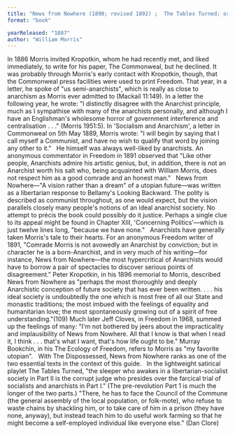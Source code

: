 ```yaml
---
title: "News from Nowhere (1890; revised 1892) ;  The Tables Turned; or, Nupkins Awakened: A Socialist Interlude"
format: "book"

yearReleased: "1887"
author: "William Morris"
---
```

In 1886 Morris invited Kropotkin, whom he had recently met, and liked immediately, to write for his paper,  The Commonweal, but he declined. It was probably through Morris's early contact with Kropotkin, though, that the Commonweal press facilities were used to print  Freedom. That year, in a letter, he spoke of  "us semi-anarchists", which is really as close to anarchism as Morris ever admitted to (Mackail 11:149). In a letter the following year, he wrote:  "I distinctly disagree with the Anarchist principle, much as I sympathise with many of the anarchists personally, and although I have an Englishman's wholesome horror of government interference and centralisation . . ." (Morris 1951:5). In  'Socialism and Anarchism', a letter in Commonweal on 5th May 1889, Morris wrote:  "I will begin by saying that I call myself a Communist, and have no wish to  qualify that word by joining any other to it."
 
He himself was always well-liked by anarchists. An anonymous commentator in  Freedom in 1891 observed that  "Like other people, Anarchists admire his artistic genius, but, in addition,  there is not an Anarchist worth his salt who, being acquainted with William  Morris, does not respect him as a good comrade and an honest man."
 
News from Nowhere—"A vision rather than a dream" of a utopian future—was written as a libertarian response to Bellamy's  Looking Backward. The polity is described as communist throughout, as one would expect, but the vision parallels closely many people's notions of an ideal anarchist society. No attempt to précis the book could possibly do it justice. Perhaps a single clue to its appeal might be found in Chapter XIII,  'Concerning Politics'—which is just twelve lines long, "because we have none."
 
Anarchists have generally taken Morris's tale to their hearts. For an anonymous  Freedom writer of 1891,  "Comrade Morris is not avowedly an Anarchist by conviction; but in character he is a born-Anarchist, and in very much of his writing—for instance, News from Nowhere—the most hypercritical of Anarchists would have to borrow a pair of spectacles to discover serious points of disagreement." Peter Kropotkin, in his 1896 memorial to Morris, described  News from Nowhere as  "perhaps the most thoroughly and deeply Anarchistic conception of future society that has ever been written. . . . his ideal society is undoubtedly the one which is most free of all our State and monastic traditions; the most imbued with the feelings of equality and humanitarian love; the most spontaneously growing out of a spirit of free understanding."(109) Much later Jeff Cloves, in  Freedom in 1968, summed up the feelings of many:  "I'm not bothered by jeers about the impracticality and implausibility of News from Nowhere. All that I know is that when I read it, I think . . . that's what I want, that's how life ought to be."  Murray Bookchin, in his The Ecology of Freedom, refers to Morris as "my  favorite utopian".
 
With The Dispossessed, News from Nowhere ranks as one of the two essential texts in the context of this guide.
 
In the  lightweight satirical playlet The Tables Turned, "the sleeper who awakes in a libertarian-socialist society in Part II is the corrupt judge who presides over the farcical trial of socialists and anarchists in Part I." (The pre-revolution  Part 1 is much the longer of the two parts.) "There, he has to face the Council of the Commune (the general assembly of the local population, or folk-mote), who refuse to waste chains by shackling him, or to take care of him in a prison (they have none, anyway), but instead teach him to do useful work farming so that he might become a self-employed individual like everyone else." (Dan Clore)
 
 